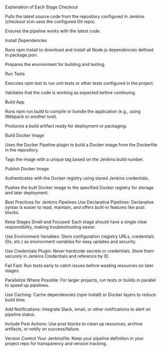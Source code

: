 
Explanation of Each Stage
Checkout

Pulls the latest source code from the repository configured in Jenkins (checkout scm uses the configured Git repo).

Ensures the pipeline works with the latest code.

Install Dependencies

Runs npm install to download and install all Node.js dependencies defined in package.json.

Prepares the environment for building and testing.

Run Tests

Executes npm test to run unit tests or other tests configured in the project.

Validates that the code is working as expected before continuing.

Build App

Runs npm run build to compile or bundle the application (e.g., using Webpack or another tool).

Produces a build artifact ready for deployment or packaging.

Build Docker Image

Uses the Docker Pipeline plugin to build a Docker image from the Dockerfile in the repository.

Tags the image with a unique tag based on the Jenkins build number.

Publish Docker Image

Authenticates with the Docker registry using stored Jenkins credentials.

Pushes the built Docker image to the specified Docker registry for storage and later deployment.

Best Practices for Jenkins Pipelines
Use Declarative Pipelines:
Declarative syntax is easier to read, maintain, and offers built-in features like post blocks.

Keep Stages Small and Focused:
Each stage should have a single clear responsibility, making troubleshooting easier.

Use Environment Variables:
Store configuration (registry URLs, credentials IDs, etc.) as environment variables for easy updates and security.

Use Credentials Plugin:
Never hardcode secrets or credentials. Store them securely in Jenkins Credentials and reference by ID.

Fail Fast:
Run tests early to catch issues before wasting resources on later stages.

Parallelize Where Possible:
For larger projects, run tests or builds in parallel to speed up pipelines.

Use Caching:
Cache dependencies (npm install) or Docker layers to reduce build time.

Add Notifications:
Integrate Slack, email, or other notifications to alert on pipeline status.

Include Post Actions:
Use post blocks to clean up resources, archive artifacts, or notify on success/failure.

Version Control Your Jenkinsfile:
Keep your pipeline definition in your project repo for transparency and version tracking.